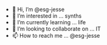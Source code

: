 - 👋 Hi, I’m @esg-jesse
- 👀 I’m interested in ... synths
- 🌱 I’m currently learning ... life
- 💞️ I’m looking to collaborate on ... IT
- 📫 How to reach me ... @esg-jesse

<!---
esg-jesse/esg-jesse is a ✨ special ✨ repository because its `README.md` (this file) appears on your GitHub profile.
You can click the Preview link to take a look at your changes.
--->
